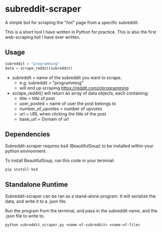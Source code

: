# subreddit-scraper
A simple bot for scraping the "hot" page from a specific subreddit.

This is a short tool I have written in Python for practice. This is also the first web-scraping bot I have ever written.

## Usage
```python
subreddit = "programming"
data = scrape_reddit(subreddit)
```

- subreddit = name of the subreddit you want to scrape.
  - e.g. subreddit = "programming"
  - will end up scraping https://reddit.com/r/programming
- scrape_reddit() will return an array of data objects, each containing:
  - title = title of post
  - user_posted = name of user the post belongs to
  - number_of_upvotes = number of upvotes
  - url = URL when clicking the title of the post
  - base_url = Domain of url

## Dependencies
Subreddit-scraper requires bs4 (BeautifulSoup) to be installed within your python environment.

To install BeautifulSoup, run this code in your terminal:
```
pip install bs4
```

## Standalone Runtime
Subreddit-scraper can be ran as a stand-alone program. It will serialize the data, and write it to a .json file.

Run the program from the terminal, and pass in the subreddit name, and the .json file to write to.
```
python subreddit_scraper.py <name-of-subreddit> <name-of-file>
```
